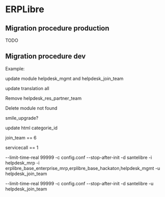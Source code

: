 # ERPLibre

## Migration procedure production

TODO

## Migration procedure dev

Example:

update module helpdesk_mgmt and helpdesk_join_team

update translation all

Remove helpdesk_res_partner_team

Delete module not found

smile_upgrade?

update html categorie_id

join_team == 6

servicecall == 1

--limit-time-real 99999 -c config.conf --stop-after-init -d santelibre -i helpdesk_mrp -i erplibre_base_enterprise_mrp,erplibre_base_hackaton,helpdesk_mgmt -u helpdesk_join_team

--limit-time-real 99999 -c config.conf --stop-after-init -d santelibre  -u helpdesk_join_team

